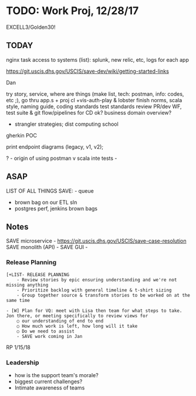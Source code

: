 # TODO: Work Proj, 12/28/17


EXCELL3/Golden30!

## TODAY


nginx task
access to systems (list): splunk, new relic, etc, logs for each app

https://git.uscis.dhs.gov/USCIS/save-dev/wiki/getting-started-links



Dan

try story, service, where are things (make list, tech: postman, info: codes, etc ;), go thru app.s + proj cl
    +vis-auth-play & lobster
finish norms, 
    scala style, naming guide, coding standards
    test standards
    review PR/dev WF, test suite & git flow/pipelines for CD ok?
business domain overview?
- strangler strategies; dist computing school

gherkin POC 

print endpoint diagrams (legacy, v1, v2); 

?
    - origin of using postman v scala inte tests
    - 

## ASAP

LIST OF ALL THINGS SAVE:
    - queue

- brown bag on our ETL sln
- postgres perf, jenkins brown bags

    

## Notes 

SAVE microservice - https://git.uscis.dhs.gov/USCIS/save-case-resolution
SAVE monolith (API) - 
SAVE GUI - 

### Release Planning

    [+LIST- RELEASE PLANNING
        - Review stories by epic ensuring understanding and we're not missing anything
        - Prioritize backlog with general timeline & t-shirt sizing
        - Group together source & transform stories to be worked on at the same time

    - [W] Plan for VQ: meet with Lisa then team for what steps to take. Jon there, or meeting specifically to review views for 
        ○ our understanding of end to end
        ○ How much work is left, how long will it take
        ○ Do we need to assist
        - SAVE work coming in Jan



RP 1/15/18


### Leadership

- how is the support team's morale?
- biggest current challenges?
- Intimate awareness of teams

